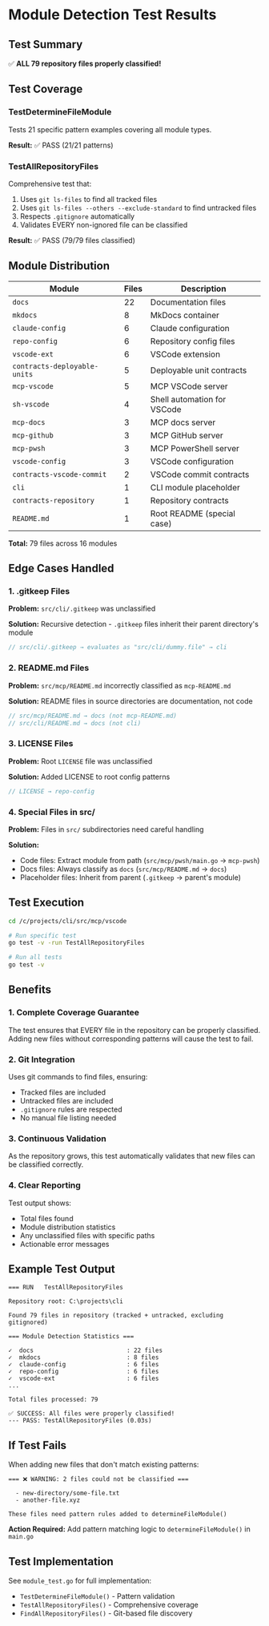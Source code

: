 # Module Detection Test Results

## Test Summary

✅ **ALL 79 repository files properly classified!**

## Test Coverage

### TestDetermineFileModule

Tests 21 specific pattern examples covering all module types.

**Result:** ✅ PASS (21/21 patterns)

### TestAllRepositoryFiles

Comprehensive test that:

1. Uses `git ls-files` to find all tracked files
2. Uses `git ls-files --others --exclude-standard` to find untracked files
3. Respects `.gitignore` automatically
4. Validates EVERY non-ignored file can be classified

**Result:** ✅ PASS (79/79 files classified)

## Module Distribution

| Module | Files | Description |
|--------|-------|-------------|
| `docs` | 22 | Documentation files |
| `mkdocs` | 8 | MkDocs container |
| `claude-config` | 6 | Claude configuration |
| `repo-config` | 6 | Repository config files |
| `vscode-ext` | 6 | VSCode extension |
| `contracts-deployable-units` | 5 | Deployable unit contracts |
| `mcp-vscode` | 5 | MCP VSCode server |
| `sh-vscode` | 4 | Shell automation for VSCode |
| `mcp-docs` | 3 | MCP docs server |
| `mcp-github` | 3 | MCP GitHub server |
| `mcp-pwsh` | 3 | MCP PowerShell server |
| `vscode-config` | 3 | VSCode configuration |
| `contracts-vscode-commit` | 2 | VSCode commit contracts |
| `cli` | 1 | CLI module placeholder |
| `contracts-repository` | 1 | Repository contracts |
| `README.md` | 1 | Root README (special case) |

**Total:** 79 files across 16 modules

## Edge Cases Handled

### 1. .gitkeep Files

**Problem:** `src/cli/.gitkeep` was unclassified

**Solution:** Recursive detection - `.gitkeep` files inherit their parent directory's module

```go
// src/cli/.gitkeep → evaluates as "src/cli/dummy.file" → cli
```

### 2. README.md Files

**Problem:** `src/mcp/README.md` incorrectly classified as `mcp-README.md`

**Solution:** README files in source directories are documentation, not code

```go
// src/mcp/README.md → docs (not mcp-README.md)
// src/cli/README.md → docs (not cli)
```

### 3. LICENSE Files

**Problem:** Root `LICENSE` file was unclassified

**Solution:** Added LICENSE to root config patterns

```go
// LICENSE → repo-config
```

### 4. Special Files in src/

**Problem:** Files in `src/` subdirectories need careful handling

**Solution:**

- Code files: Extract module from path (`src/mcp/pwsh/main.go` → `mcp-pwsh`)
- Docs files: Always classify as `docs` (`src/mcp/README.md` → `docs`)
- Placeholder files: Inherit from parent (`.gitkeep` → parent's module)

## Test Execution

```bash
cd /c/projects/cli/src/mcp/vscode

# Run specific test
go test -v -run TestAllRepositoryFiles

# Run all tests
go test -v
```

## Benefits

### 1. Complete Coverage Guarantee

The test ensures that EVERY file in the repository can be properly classified. Adding new files without corresponding patterns will cause the test to fail.

### 2. Git Integration

Uses git commands to find files, ensuring:

- Tracked files are included
- Untracked files are included
- `.gitignore` rules are respected
- No manual file listing needed

### 3. Continuous Validation

As the repository grows, this test automatically validates that new files can be classified correctly.

### 4. Clear Reporting

Test output shows:

- Total files found
- Module distribution statistics
- Any unclassified files with specific paths
- Actionable error messages

## Example Test Output

```
=== RUN   TestAllRepositoryFiles

Repository root: C:\projects\cli

Found 79 files in repository (tracked + untracked, excluding gitignored)

=== Module Detection Statistics ===

✓  docs                          : 22 files
✓  mkdocs                        : 8 files
✓  claude-config                 : 6 files
✓  repo-config                   : 6 files
✓  vscode-ext                    : 6 files
...

Total files processed: 79

✅ SUCCESS: All files were properly classified!
--- PASS: TestAllRepositoryFiles (0.03s)
```

## If Test Fails

When adding new files that don't match existing patterns:

```
=== ❌ WARNING: 2 files could not be classified ===

  - new-directory/some-file.txt
  - another-file.xyz

These files need pattern rules added to determineFileModule()
```

**Action Required:** Add pattern matching logic to `determineFileModule()` in `main.go`

## Test Implementation

See `module_test.go` for full implementation:

- `TestDetermineFileModule()` - Pattern validation
- `TestAllRepositoryFiles()` - Comprehensive coverage
- `FindAllRepositoryFiles()` - Git-based file discovery
